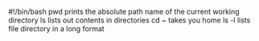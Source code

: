 #!/bin/bash
pwd prints the absolute path name of the current working directory
ls lists out contents in directories
cd ~ takes you home
ls -l lists file directory in a long format
